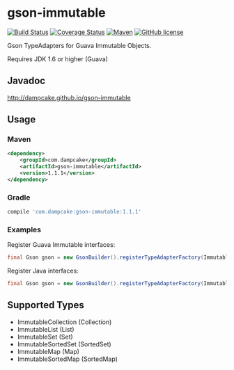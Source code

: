 gson-immutable
==============

[![Build Status](https://travis-ci.org/dampcake/gson-immutable.svg?branch=master)](https://travis-ci.org/dampcake/gson-immutable)
[![Coverage Status](https://coveralls.io/repos/dampcake/gson-immutable/badge.svg?branch=master&service=github)](https://coveralls.io/github/dampcake/gson-immutable?branch=master)
[![Maven](https://img.shields.io/maven-central/v/com.dampcake/gson-immutable.svg)](http://search.maven.org/#search%7Cga%7C1%7Cgson-immutable)
[![GitHub license](https://img.shields.io/github/license/dampcake/gson-immutable.svg)](https://github.com/dampcake/gson-immutable/blob/master/LICENSE)

Gson TypeAdapters for Guava Immutable Objects.

Requires JDK 1.6 or higher (Guava)


## Javadoc
http://dampcake.github.io/gson-immutable

## Usage

### Maven
```xml
<dependency>
    <groupId>com.dampcake</groupId>
    <artifactId>gson-immutable</artifactId>
    <version>1.1.1</version>
</dependency>
```

### Gradle
```groovy
compile 'com.dampcake:gson-immutable:1.1.1'
```

### Examples

Register Guava Immutable interfaces:

```java
final Gson gson = new GsonBuilder().registerTypeAdapterFactory(ImmutableAdapterFactory.forGuava()).create();
```

Register Java interfaces:

```java
final Gson gson = new GsonBuilder().registerTypeAdapterFactory(ImmutableAdapterFactory.forJava()).create();
```

## Supported Types
* ImmutableCollection (Collection)
* ImmutableList (List)
* ImmutableSet (Set)
* ImmutableSortedSet (SortedSet)
* ImmutableMap (Map)
* ImmutableSortedMap (SortedMap) 
